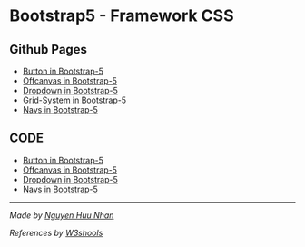 # Bootstrap5 - Framework CSS
## Github Pages
* [Button in Bootstrap-5](https://nguyenhuunhan1912.github.io/Bootstrap5/Bootstrap5-Button/index.html)
* [Offcanvas in Bootstrap-5](https://nguyenhuunhan1912.github.io/Bootstrap5/Bootstrap5-Offcanvas/index.html)
* [Dropdown in Bootstrap-5](https://nguyenhuunhan1912.github.io/Bootstrap5/Bootstrap5-Dropdown/index.html)
* [Grid-System in Bootstrap-5](https://nguyenhuunhan1912.github.io/Bootstrap5/Bootstrap5-Grid/index.html)
* [Navs in Bootstrap-5](https://nguyenhuunhan1912.github.io/Bootstrap5/Bootstrap5-Navs/index.html)
## CODE
* [Button in Bootstrap-5](https://github.com/NguyenHuuNhan1912/Bootstrap5/tree/main/Bootstrap5-Button)
* [Offcanvas in Bootstrap-5](https://github.com/NguyenHuuNhan1912/Bootstrap5/tree/main/Bootstrap5-Offcanvas)
* [Dropdown in Bootstrap-5](https://github.com/NguyenHuuNhan1912/Bootstrap5/tree/main/Bootstrap5-Dropdown)
* [Navs in Bootstrap-5](https://github.com/NguyenHuuNhan1912/Bootstrap5/tree/main/Bootstrap5-Navs)

<hr>

*Made by [Nguyen Huu Nhan](https://information.nhancoder.repl.co/)*

*References by [W3shools](https://www.w3schools.com/)*